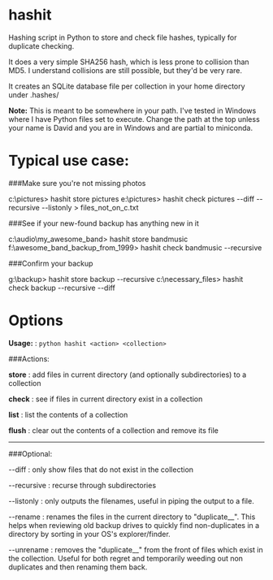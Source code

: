 # hashit
Hashing script in Python to store and check file hashes, typically for duplicate checking.

It does a very simple SHA256 hash, which is less prone to collision than MD5.  I understand collisions are still possible, but they'd be very rare.

It creates an SQLite database file per collection in your home directory under .hashes/ 

**Note:** This is meant to be somewhere in your path.  I've tested in Windows where I have 
Python files set to execute.  Change the path at the top unless your name is David and you are in Windows and are partial to miniconda.  

# Typical use case:

###Make sure you're not missing photos

c:\pictures> hashit store pictures
e:\pictures> hashit check pictures --diff --recursive --listonly > files_not_on_c.txt

###See if your new-found backup has anything new in it

c:\audio\my_awesome_band> hashit store bandmusic
f:\awesome_band_backup_from_1999> hashit check bandmusic --recursive

###Confirm your backup

g:\backup> hashit store backup --recursive
c:\necessary_files> hashit check backup --recursive --diff

# Options

**Usage:**
: `python hashit <action> <collection>`

###Actions:

**store**
: add files in current directory (and optionally subdirectories) to a collection

**check**
: see if files in current directory exist in a collection

**list**
: list the contents of a collection

**flush**
: clear out the contents of a collection and remove its file

---

###Optional:

--diff
: only show files that do not exist in the collection

--recursive
: recurse through subdirectories

--listonly
: only outputs the filenames, useful in piping the output to a file.

--rename
: renames the files in the current directory to "duplicate__<filename>".  This helps when reviewing old backup drives to quickly find non-duplicates in a directory by sorting in your OS's explorer/finder. 

--unrename
: removes the "duplicate__" from the front of files which exist in the collection.  Useful for both regret and temporarily weeding out non duplicates and then renaming them back.  